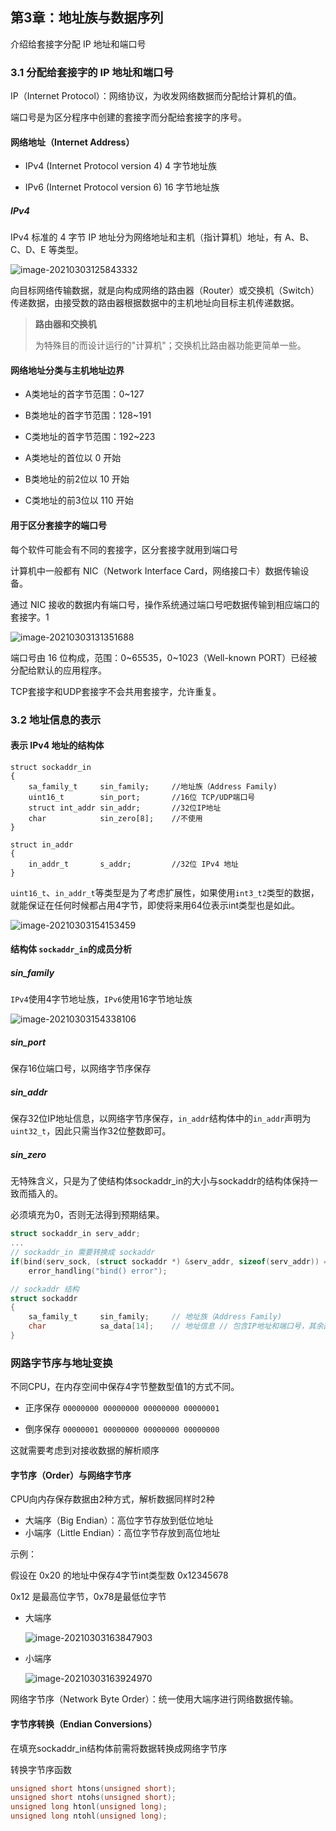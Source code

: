 ## 第3章：地址族与数据序列

介绍给套接字分配 IP 地址和端口号

### 3.1 分配给套接字的 IP 地址和端口号

IP（Internet Protocol）：网络协议，为收发网络数据而分配给计算机的值。

端口号是为区分程序中创建的套接字而分配给套接字的序号。

#### 网络地址（Internet Address）

- IPv4 (Internet Protocol version 4)   4 字节地址族

- IPv6 (Internet Protocol version 6)   16 字节地址族

##### IPv4

IPv4 标准的 4 字节 IP 地址分为网络地址和主机（指计算机）地址，有 A、B、C、D、E 等类型。

![image-20210303125843332](https://i.loli.net/2021/03/03/C4y7nfBShK5t3vO.png)

向目标网络传输数据，就是向构成网络的路由器（Router）或交换机（Switch）传递数据，由接受数的路由器根据数据中的主机地址向目标主机传递数据。

>**路由器和交换机**
>
>为特殊目的而设计运行的"计算机"；交换机比路由器功能更简单一些。

#### 网络地址分类与主机地址边界

- A类地址的首字节范围：0~127
- B类地址的首字节范围：128~191
- C类地址的首字节范围：192~223



- A类地址的首位以 0 开始
- B类地址的前2位以 10 开始
- C类地址的前3位以 110 开始

#### 用于区分套接字的端口号

每个软件可能会有不同的套接字，区分套接字就用到端口号

计算机中一般都有 NIC（Network Interface Card，网络接口卡）数据传输设备。

通过 NIC 接收的数据内有端口号，操作系统通过端口号吧数据传输到相应端口的套接字。1

![image-20210303131351688](https://i.loli.net/2021/03/03/PWMguU2bc1KvBEH.png)

端口号由 16 位构成，范围：0\~65535，0\~1023（Well-known PORT）已经被分配给默认的应用程序。

TCP套接字和UDP套接字不会共用套接字，允许重复。

### 3.2 地址信息的表示

#### 表示 IPv4 地址的结构体

```
struct sockaddr_in
{
	sa_family_t		sin_family;		//地址族（Address Family)
	uint16_t		sin_port;		//16位 TCP/UDP端口号
	struct int_addr	sin_addr;		//32位IP地址
	char			sin_zero[8];	//不使用
}

struct in_addr
{
	in_addr_t 		s_addr; 		//32位 IPv4 地址
}
```

`uint16_t`、`in_addr_t`等类型是为了考虑扩展性，如果使用`int3_t2`类型的数据，就能保证在任何时候都占用4字节，即使将来用64位表示int类型也是如此。

![image-20210303154153459](https://i.loli.net/2021/03/03/A9gDml3Ze5pUHWd.png)

#### 结构体 `sockaddr_in`的成员分析

##### sin_family

`IPv4`使用4字节地址族，`IPv6`使用16字节地址族

![image-20210303154338106](https://i.loli.net/2021/03/03/S4MQIPDbNGjE8iw.png)

##### sin_port

保存16位端口号，以网络字节序保存

##### sin_addr

保存32位IP地址信息，以网络字节序保存，`in_addr`结构体中的`in_addr`声明为`uint32_t`，因此只需当作32位整数即可。

##### sin_zero

无特殊含义，只是为了使结构体sockaddr_in的大小与sockaddr的结构体保持一致而插入的。

必须填充为0，否则无法得到预期结果。



```c
struct sockaddr_in serv_addr;
...
// sockaddr_in 需要转换成 sockaddr
if(bind(serv_sock, (struct sockaddr *) &serv_addr, sizeof(serv_addr)) == -1)
    error_handling("bind() error");

// sockaddr 结构
struct sockaddr
{
    sa_family_t		sin_family; 	// 地址族（Address Family)
    char 			sa_data[14];	// 地址信息 // 包含IP地址和端口号，其余部分填充0
}
```

### 网路字节序与地址变换

不同CPU，在内存空间中保存4字节整数型值1的方式不同。

- 正序保存 `00000000 00000000 00000000 00000001`

- 倒序保存 `00000001 00000000 00000000 00000000`

这就需要考虑到对接收数据的解析顺序

#### 字节序（Order）与网络字节序

CPU向内存保存数据由2种方式，解析数据同样时2种

- 大端序（Big Endian）：高位字节存放到低位地址
- 小端序（Little Endian）：高位字节存放到高位地址

示例：

假设在 0x20 的地址中保存4字节int类型数 0x12345678

0x12 是最高位字节，0x78是最低位字节

- 大端序

    ![image-20210303163847903](https://i.loli.net/2021/03/03/Dr3iOxX1jlkKMdf.png)

- 小端序

    ![image-20210303163924970](https://i.loli.net/2021/03/03/MSXU1aJFWknLbfZ.png)

网络字节序（Network Byte Order）：统一使用大端序进行网络数据传输。

#### 字节序转换（Endian Conversions）

在填充sockaddr_in结构体前需将数据转换成网络字节序

转换字节序函数

```c
unsigned short htons(unsigned short);
unsigned short ntohs(unsigned short);
unsigned long htonl(unsigned long);
unsigned long ntohl(unsigned long);
```

